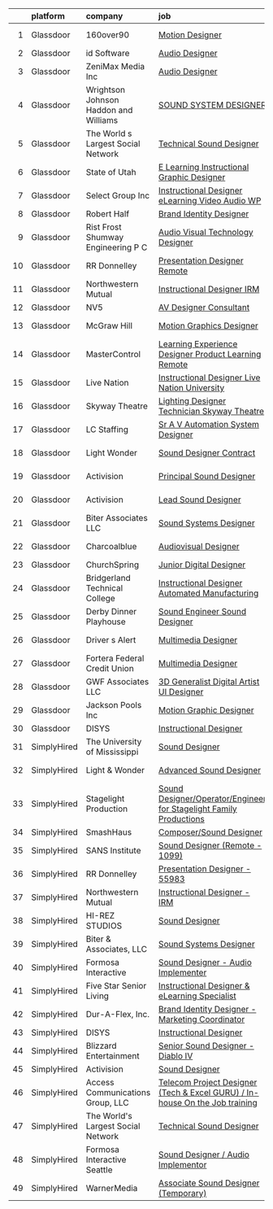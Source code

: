 

|    | platform    | company                                  | job                                                                                                                                                                                                                                                                                                                                                                                                                                                                                                                                                                                                                                                                                                                                                                                                                                                                                                                                                                                                                                                                                                                             | update_time   | location           |
|---:|:------------|:-----------------------------------------|:--------------------------------------------------------------------------------------------------------------------------------------------------------------------------------------------------------------------------------------------------------------------------------------------------------------------------------------------------------------------------------------------------------------------------------------------------------------------------------------------------------------------------------------------------------------------------------------------------------------------------------------------------------------------------------------------------------------------------------------------------------------------------------------------------------------------------------------------------------------------------------------------------------------------------------------------------------------------------------------------------------------------------------------------------------------------------------------------------------------------------------|:--------------|:-------------------|
|  1 | Glassdoor   | 160over90                                | [Motion Designer](https://www.glassdoor.com/partner/jobListing.htm?pos=127&ao=1136043&s=58&guid=00000181a9133e3aa7da20d096bbea35&src=GD_JOB_AD&t=SR&vt=w&cs=1_b6a26a2f&cb=1656399019962&jobListingId=1007955295559&jrtk=3-0-1g6kh6firi6jg801-1g6kh6fjbk25c800-3c281d9384133fed-)                                                                                                                                                                                                                                                                                                                                                                                                                                                                                                                                                                                                                                                                                                                                                                                                                                                | 6d            | New York, NY       |
|  2 | Glassdoor   | id Software                              | [Audio Designer](https://www.glassdoor.com/partner/jobListing.htm?pos=116&ao=1136043&s=58&guid=00000181a9133e3aa7da20d096bbea35&src=GD_JOB_AD&t=SR&vt=w&cs=1_a09c04b5&cb=1656399019952&jobListingId=1007951566564&jrtk=3-0-1g6kh6firi6jg801-1g6kh6fjbk25c800-1d16e9cbfe861356-)                                                                                                                                                                                                                                                                                                                                                                                                                                                                                                                                                                                                                                                                                                                                                                                                                                                 | 7d            | Dallas, TX         |
|  3 | Glassdoor   | ZeniMax Media Inc                        | [Audio Designer](https://www.glassdoor.com/partner/jobListing.htm?pos=112&ao=1136043&s=58&guid=00000181a9133e3aa7da20d096bbea35&src=GD_JOB_AD&t=SR&vt=w&cs=1_c9c70e0b&cb=1656399019951&jobListingId=1007952605702&jrtk=3-0-1g6kh6firi6jg801-1g6kh6fjbk25c800-25d1097e1aec9875-)                                                                                                                                                                                                                                                                                                                                                                                                                                                                                                                                                                                                                                                                                                                                                                                                                                                 | 7d            | Dallas, TX         |
|  4 | Glassdoor   | Wrightson  Johnson  Haddon  and Williams | [SOUND SYSTEM DESIGNER](https://www.glassdoor.com/partner/jobListing.htm?pos=118&ao=1136043&s=58&guid=00000181a9133e3aa7da20d096bbea35&src=GD_JOB_AD&t=SR&vt=w&cs=1_568504b6&cb=1656399019961&jobListingId=1007962381714&jrtk=3-0-1g6kh6firi6jg801-1g6kh6fjbk25c800-6110ea715b90cdb8-)                                                                                                                                                                                                                                                                                                                                                                                                                                                                                                                                                                                                                                                                                                                                                                                                                                          | 3d            | Denver, CO         |
|  5 | Glassdoor   | The World s Largest Social Network       | [Technical Sound Designer](https://www.glassdoor.com/partner/jobListing.htm?pos=104&ao=1110586&s=58&guid=00000181a9133e3aa7da20d096bbea35&src=GD_JOB_AD&t=SR&vt=w&cs=1_25d9e801&cb=1656399019950&jobListingId=1007947529086&cpc=FD1C1DA32C38CFA7&jrtk=3-0-1g6kh6firi6jg801-1g6kh6fjbk25c800-0744d230c875cf78--6NYlbfkN0DSgjPPcnEdvoK3uuxfISLALE6pB1FR7YSHOr_tSg5_QGIhoz_2VqUepdcKLBLI_zSML46FpfmYSxTGgOzmUahEoODxPVUo0o8oN6EbXFUnNevE6Ugycwzlx08XJAEINrIwjIcQFWWLNtfPqYEjgCiMaS-58kIVn7T5-5KBI80HdfEX7YpoiK1aJNQFuLnUAy2uojWZYzgbNyFiG7g0C3J63NAWAIgvCricTFc8ZPWcM06DtCgwAVTEHsX0k5q-lS164R_aSoksbM_kgcDEufHNRb-0X1TcRawRXVdaPHvoK3LRpFlm--_epl34FoI5lRZTe21V2ISwR5JUnd6j03rWbV710_W7p8nSz516LLv65IDaLOCHh4y7LeHkzh3WmMvvqBGBQ5qClL2-AQzmlrJ9KSzDq1i0fYR4-PcdzTF5eDHo3uBR2XjJ7v5sDySXB1rbhmRU3yq_jctmduYeaiA_OcHVIZBHPBpHL_TdFtbK6_v_sXCLc-KoECC-gw0CqFKUXzuZ19Awyfx7EzgHZDiIBBEnGa7EdIA5lQvwuNtL0ZDVmRA8m1gbufLXt_EVg-9hgVxNCcesTA%3D%3D)                                                                                                                                                                                      | 10d           | Los Angeles, CA    |
|  6 | Glassdoor   | State of Utah                            | [E Learning Instructional Graphic Designer](https://www.glassdoor.com/partner/jobListing.htm?pos=124&ao=1136043&s=58&guid=00000181a9133e3aa7da20d096bbea35&src=GD_JOB_AD&t=SR&vt=w&cs=1_3b296581&cb=1656399019962&jobListingId=1007967268443&jrtk=3-0-1g6kh6firi6jg801-1g6kh6fjbk25c800-12582fb7fc60c516-)                                                                                                                                                                                                                                                                                                                                                                                                                                                                                                                                                                                                                                                                                                                                                                                                                      | 24h           | Salt Lake City, UT |
|  7 | Glassdoor   | Select Group Inc                         | [Instructional Designer  eLearning  Video Audio    WP](https://www.glassdoor.com/partner/jobListing.htm?pos=108&ao=1110586&s=58&guid=00000181a9133e3aa7da20d096bbea35&src=GD_JOB_AD&t=SR&vt=w&ea=1&cs=1_840ef29a&cb=1656399019951&jobListingId=1007965743112&cpc=AC285F3A3ECA6BB0&jrtk=3-0-1g6kh6firi6jg801-1g6kh6fjbk25c800-975253586d041dc0--6NYlbfkN0Bcn-ADAbRvyrq3DH3YqD1gQOSfU_zTPvvfh0XXiz3pBAa41gXbEVBKQgVaXyt5edISc9bqP53tRPLteqUh4QwbmKEwD0Ly9LIynFhKlkBBOX1urAMP3goMqmB7FsCw1DJLToJjJKgdA2XxFUBlOvaRm9kvNxg5nSULJZu9Z2BIzm6NqSMg2xrF-_3ty9wgvie7H3XYSJwSKmESVx9fs8YZXf9sdfVPh-wslarAlSd4sKStUDt6DXhj02gpwzuISfRZHhD5jrKxp5r4iGbfK79KPhCJYVo4RIa8Z4IWePgMerE4tQBmm4C7rakyoSVejmaQc7wp-987ll8S7xN-nkXb6dGFgUadbfkL2zNw78CnZkvkaV7t0WTXPis2IZv_-QAV3iAIa3F5Zq8GaaXuOZ6YOTR_Fcf8jZ05xlhHUPvOLcbWBYP-9wkIVKwCrWz1z85NiT6kl1O94TMjJtRxngzNAGLvgt7UQJODMlGlZqGbxltfdLVkr7rs29D80PB4nh9zckPn5uCvgg%3D%3D)                                                                                                                                                                                                                     | 24h           | White Plains, NY   |
|  8 | Glassdoor   | Robert Half                              | [Brand Identity Designer](https://www.glassdoor.com/partner/jobListing.htm?pos=110&ao=1110586&s=58&guid=00000181a9133e3aa7da20d096bbea35&src=GD_JOB_AD&t=SR&vt=w&ea=1&cs=1_8cb883f6&cb=1656399019951&jobListingId=1007951648276&cpc=654405A9B1E0A9F5&jrtk=3-0-1g6kh6firi6jg801-1g6kh6fjbk25c800-1ede649e6a58b7cb--6NYlbfkN0CpzDdaQkua3np5pkmj49lKioZwmwxQ-yx5plwbYmV_M1N0TAEqFh9qBSQddGPhXeYsPwwpObkc12_qfuuui8Zfx-BvqhVCXrG6xT8BdiJ-OKSvAtP6KWW8jfsP1M9DqSk2a5VXaHGR5yJ46Q56vtyFDEw-XiAVMBpDv51XshwDm7_06TwkJwC4spOWLGgEfT8oNla8DAQfDLAWYniX8yRUxloltmaHewfTw1hTpZXFjqY9ku0Y9YPtKDZVcbhkDvrmyMTgrsJ1qvw8O_KSFNE7M_GKojzIFMWANiyBg7srmUOB-OQsxcfumg-mBvF4b-L0YY7wGAU6obyRjuhLZ4o5qHKx9IEQtCYfG92xZeQ99q9pK-wvoQFNbBS1-Bdm_UZqskpWdsEE4zvVyzA5m9JcNJuGrZ_gh773KLGSv5sAdgp7YJ63a7SH3HEuskLK2N3jGI9-iENdKauFRL7_72WQarb7p8Ioz1sAI9BMtl8y_jGqUAVrtfsrFxT1EO0s4uU%3D)                                                                                                                                                                                                                                                                | 7d            | Hartford, CT       |
|  9 | Glassdoor   | Rist Frost Shumway Engineering  P C      | [Audio Visual Technology Designer](https://www.glassdoor.com/partner/jobListing.htm?pos=102&ao=1110586&s=58&guid=00000181a9133e3aa7da20d096bbea35&src=GD_JOB_AD&t=SR&vt=w&ea=1&cs=1_c4f153ab&cb=1656399019950&jobListingId=1007948908185&cpc=179A63ACDFA89555&jrtk=3-0-1g6kh6firi6jg801-1g6kh6fjbk25c800-0c1574578eeae5fb--6NYlbfkN0Aq6GEPWXmQ_bHdhAPQypHToTLCjXGc8tEPX8vl5YFsw_ioJyq96ewKlcubBciSzP1rXOqLLNmLNsc875RjoAZlOMrV5TnqYyFRlZVeKq2wSg1F9g-RG5vXZn3Q7-INKZM2tX_gXz_HFkLOKQ1M1FhCJ8iEnFDVUhlY_Yda7vPBYdx7sHIaz-5DlWDYkivIuOTiPJ7qajJ1Q1UpZLqsC9OeWkr0COcdlBqWWSvbirMNAWfjVvXBl76PqMpsESt4JjHAnIF0tvZZDIC90Y40wpRh2FWdl7LflyEpQXlAko1KIZSEF-d7G8G45xIPeuAtdPscfdvKTOjzSkW_StTJUJTDTXU_fdPSGyVKntCNUFneA4wcqN0_nE1Qrr-3DfICEjIhSJSI9JBMdQKnqHmZP1tUQxlW12Mhy1WgqwyLLQ8TptVXubwzZzoD_PoQZ83SX3k_bvgmXAfhlilOzNUyX6yKjjcF1fn-arIQrdLcD1hMhtlypM57isH0oGlgasswDAgCl2w7sYghOvQ9JAIEELoSE_DU_4n_XLI%3D)                                                                                                                                                                                                                       | 9d            | Laconia, NH        |
| 10 | Glassdoor   | RR Donnelley                             | [Presentation Designer  Remote ](https://www.glassdoor.com/partner/jobListing.htm?pos=121&ao=1136043&s=58&guid=00000181a9133e3aa7da20d096bbea35&src=GD_JOB_AD&t=SR&vt=w&cs=1_57aaa18f&cb=1656399019962&jobListingId=1007962791525&jrtk=3-0-1g6kh6firi6jg801-1g6kh6fjbk25c800-13467501708e5273-)                                                                                                                                                                                                                                                                                                                                                                                                                                                                                                                                                                                                                                                                                                                                                                                                                                 | 3d            | Phoenix, AZ        |
| 11 | Glassdoor   | Northwestern Mutual                      | [Instructional Designer   IRM](https://www.glassdoor.com/partner/jobListing.htm?pos=115&ao=1136043&s=58&guid=00000181a9133e3aa7da20d096bbea35&src=GD_JOB_AD&t=SR&vt=w&cs=1_7b9970ea&cb=1656399019952&jobListingId=1007959761308&jrtk=3-0-1g6kh6firi6jg801-1g6kh6fjbk25c800-1d94296332c28f86-)                                                                                                                                                                                                                                                                                                                                                                                                                                                                                                                                                                                                                                                                                                                                                                                                                                   | 4d            | Wisconsin          |
| 12 | Glassdoor   | NV5                                      | [AV Designer Consultant](https://www.glassdoor.com/partner/jobListing.htm?pos=105&ao=1110586&s=58&guid=00000181a9133e3aa7da20d096bbea35&src=GD_JOB_AD&t=SR&vt=w&cs=1_dde9c3ce&cb=1656399019950&jobListingId=1007962612050&cpc=8F7BC0C6B9F707AE&jrtk=3-0-1g6kh6firi6jg801-1g6kh6fjbk25c800-eb0c8c7625eb341d--6NYlbfkN0B5ErWgTX1DuGpFjBtn3pzOpOEUZEj9qW8_LUrm9Vw7kb2d5uWKfKRSYXAKobuQtLOvtKxYCg4uTlN5iVjkw-vEZKWN0fCJ9bvZT4pe4M4oCKVert0LF1rV3jogBIjCDA29ULPZkaYYMk-sTDOPwWP51FeY5rt55CEj8-S4WizdnatZPHHcSw79DwAcVa1rZ4s44ofrabB_3YwbvkSVfX5bjx10KCsP0ooiM8NuohekFE2V9XLixOaGm-vPuyNYy79eV3ZFbwH9aH3xizq2dZDJWTuN8nBAMU8HPjLcu6SmEVI8OIWWKM0kOPfoa2w3nppUGy6XGOu-Qa6X51fSoru3EnqUdSa6Swiz4ZkZNC0EphnkBypbPx9SpBEuGqerMHux9PzJpJ2BfXCAAGr2z7J4ieavJuxxWZhWSwh2BIfTHQ3MA7Ut4QOfvt3UCZK9WfmyNVaOOf05m6WKyn2Px0ou1q4OYIFI66I_l_R1ducnaEzTtxRYOboXmI5WUUkjE4_LHhENj2SQn3VLMTvCvmXPeLNaL3cRwP1LVOI6Wc8-UaOwJ0gM3U9HnZ_28Q2qiVSU9I5JfCCP4RCydyYsfok-GyN_88PcxWSuquTUeW--JVsInWEXb8z4mlRClkX_eeVdm0lpWC6Y41E7KaIepdlkpjchnExZO3-6jLC82NHsQI3JDimkV17h6zYnSKtZWSyof9TtrICBFcyqYYcgwGnosQU9UzFsllA%3D)                                      | 3d            | Austin, TX         |
| 13 | Glassdoor   | McGraw Hill                              | [Motion Graphics Designer](https://www.glassdoor.com/partner/jobListing.htm?pos=129&ao=1136043&s=58&guid=00000181a9133e3aa7da20d096bbea35&src=GD_JOB_AD&t=SR&vt=w&cs=1_50414c5e&cb=1656399019963&jobListingId=1007963055281&jrtk=3-0-1g6kh6firi6jg801-1g6kh6fjbk25c800-846076449b1b3a8d-)                                                                                                                                                                                                                                                                                                                                                                                                                                                                                                                                                                                                                                                                                                                                                                                                                                       | 2d            | Columbus, OH       |
| 14 | Glassdoor   | MasterControl                            | [Learning Experience Designer  Product Learning    Remote](https://www.glassdoor.com/partner/jobListing.htm?pos=119&ao=1136043&s=58&guid=00000181a9133e3aa7da20d096bbea35&src=GD_JOB_AD&t=SR&vt=w&ea=1&cs=1_3278de70&cb=1656399019962&jobListingId=1007939582633&jrtk=3-0-1g6kh6firi6jg801-1g6kh6fjbk25c800-56f14f2d414bafa0-)                                                                                                                                                                                                                                                                                                                                                                                                                                                                                                                                                                                                                                                                                                                                                                                                  | 13d           | Salt Lake City, UT |
| 15 | Glassdoor   | Live Nation                              | [Instructional Designer  Live Nation University](https://www.glassdoor.com/partner/jobListing.htm?pos=120&ao=1136043&s=58&guid=00000181a9133e3aa7da20d096bbea35&src=GD_JOB_AD&t=SR&vt=w&cs=1_f5c7a265&cb=1656399019962&jobListingId=1007954872096&jrtk=3-0-1g6kh6firi6jg801-1g6kh6fjbk25c800-9f8dfff7ef9ec9c7-)                                                                                                                                                                                                                                                                                                                                                                                                                                                                                                                                                                                                                                                                                                                                                                                                                 | 6d            | Beverly Hills, CA  |
| 16 | Glassdoor   | Skyway Theatre                           | [Lighting Designer  Technician   Skyway Theatre](https://www.glassdoor.com/partner/jobListing.htm?pos=125&ao=1136043&s=58&guid=00000181a9133e3aa7da20d096bbea35&src=GD_JOB_AD&t=SR&vt=w&ea=1&cs=1_75ce473e&cb=1656399019962&jobListingId=1007959993146&jrtk=3-0-1g6kh6firi6jg801-1g6kh6fjbk25c800-15d3cc7efec19b7a-)                                                                                                                                                                                                                                                                                                                                                                                                                                                                                                                                                                                                                                                                                                                                                                                                            | 4d            | Minneapolis, MN    |
| 17 | Glassdoor   | LC Staffing                              | [Sr  A V   Automation System Designer](https://www.glassdoor.com/partner/jobListing.htm?pos=117&ao=1110586&s=58&guid=00000181a9133e3aa7da20d096bbea35&src=GD_JOB_AD&t=SR&vt=w&ea=1&cs=1_d293d803&cb=1656399019952&jobListingId=1007940397253&cpc=AC285F3A3ECA6BB0&jrtk=3-0-1g6kh6firi6jg801-1g6kh6fjbk25c800-c6e5de7bc9d7141e--6NYlbfkN0BofPuh9rN77WYyW9S9gEvipXkK0ACZYbXWTWhu5duUQ3Ir6SX5X9ClSkTQaE3Nq6pC10GaY7ruyEdA_VFA_ufyWvorBl0z4_d6AMekjz6oiZRn1AAbBjwMVYiGYxLkyE_NWpN5bjU0zHoqFCPXD9A0tKRQ6BgXQ2PhXRWdV2QNPoUgX1mKHfwbodwQsoMNIObUdSAfFlr1WLW9vgKLIYsoN6OzymaJVKjp1X5WCCrTrXF77bmis7CwS7o3OD1Devqzyj43nVRi39_n5KyFTj4V047ErAwZwbMtsUWEnoNbBOOX0IRZuJ1fDxDVaMeLRSsdoS7iizP8nUKC8XyLIforXwNACjDgzS5yuGfOIsv_XYyGa6Gltr6YUFUT_qLnwXDwkgXOeuTzND2YJNEwPPtS_f343H6Olg1_GcA74Z2v-RWStQbCuqpuwB9slJ3W0P8w4661BJvSpJYeXMAzoVKbsi8Vz2XaVkcWqENOcCtzfhxZ1oU6Ws2w1QoxX8AQPc6cPYXqVWFQhVsZaEkrxRe_L3_2ZyW5hrO29ihQtVUZD8kudDN8v8PFYemgUie1hOMf3a_8-9IQ1ts5-PiuGST5lrCI6sLlNxOcWXLZdBygVb56OCtFVGbWMQNeQmfzZdhHrcWy0T5yYXhUhcgiJdhXe5MrffUM67cCo7xdABxqy36Al2DbtlbFePkkpUmR5Z4c4mg2TFHigSb74Hh1zBcC5fj7QnMXswqZ4uTVvCqqs8rRqRVMU-e7) | 13d           | Kalispell, MT      |
| 18 | Glassdoor   | Light   Wonder                           | [Sound Designer  Contract ](https://www.glassdoor.com/partner/jobListing.htm?pos=109&ao=1136043&s=58&guid=00000181a9133e3aa7da20d096bbea35&src=GD_JOB_AD&t=SR&vt=w&cs=1_61e36ffb&cb=1656399019951&jobListingId=1007961853496&jrtk=3-0-1g6kh6firi6jg801-1g6kh6fjbk25c800-c2ee6d43b866f529-)                                                                                                                                                                                                                                                                                                                                                                                                                                                                                                                                                                                                                                                                                                                                                                                                                                      | 3d            | Las Vegas, NV      |
| 19 | Glassdoor   | Activision                               | [Principal Sound Designer](https://www.glassdoor.com/partner/jobListing.htm?pos=113&ao=1136043&s=58&guid=00000181a9133e3aa7da20d096bbea35&src=GD_JOB_AD&t=SR&vt=w&cs=1_ea1d84ee&cb=1656399019951&jobListingId=1007960228726&jrtk=3-0-1g6kh6firi6jg801-1g6kh6fjbk25c800-1f66d48a6033ba86-)                                                                                                                                                                                                                                                                                                                                                                                                                                                                                                                                                                                                                                                                                                                                                                                                                                       | 4d            | Foster City, CA    |
| 20 | Glassdoor   | Activision                               | [Lead Sound Designer](https://www.glassdoor.com/partner/jobListing.htm?pos=111&ao=1136043&s=58&guid=00000181a9133e3aa7da20d096bbea35&src=GD_JOB_AD&t=SR&vt=w&cs=1_b22cead3&cb=1656399019951&jobListingId=1007958272321&jrtk=3-0-1g6kh6firi6jg801-1g6kh6fjbk25c800-7843e4f95607d2a3-)                                                                                                                                                                                                                                                                                                                                                                                                                                                                                                                                                                                                                                                                                                                                                                                                                                            | 5d            | Foster City, CA    |
| 21 | Glassdoor   | Biter   Associates  LLC                  | [Sound Systems Designer](https://www.glassdoor.com/partner/jobListing.htm?pos=103&ao=1110586&s=58&guid=00000181a9133e3aa7da20d096bbea35&src=GD_JOB_AD&t=SR&vt=w&ea=1&cs=1_376f0150&cb=1656399019950&jobListingId=1007955455603&cpc=14D5209370AEC984&jrtk=3-0-1g6kh6firi6jg801-1g6kh6fjbk25c800-d31702fc584edebc--6NYlbfkN0Cii1BkCmuTkYhCe1n7tdf96rlEXZyahD0EQGX4UxkzWOhUZ7vCuYiyO9WaPnT0De4NyWeeIW-REDdA3pHtEyItIGJr6NPsgl8nU-hkeFl6J2d-Kt37rarTSCDmicJiJ6zR7eNrGxSgYYR1BQLtAhRrBNco_hGdgh6cmleOnLMs7jyb5vxDDokVGBYAVeLioR3FFG8AFevtuQCuYws3tB9q9W2nR5n2i-Z0ZCeZFUZSBJLvDrYdVi6qBeZvnMsaRmbKn99RsCfvxjqmBRxJDCcuf6xICLiJcnRoPYjodZDaXu8ei-ZMt2RU2JI7q7OHTYRfs6UUrFzMYt3q-ULApuVVw9YrA2o9Ahje4ulZk3iVTbIz-CcYHK9BNbmxn80wM3TnhkIWQSWWX_CKhZP04B1cAeBENzz_vq1mhgmUYaDR3Ja2xt2ko6VuH59BlHtDZGDah7WlIzj9XqJFp_gRP44abF2Jzhp8f3QeofMsFxh97GotI83bzOyH3gM1ovLhDAIga8qBCJZCeAK6FQYJP42u)                                                                                                                                                                                                                                               | 6d            | Addison, TX        |
| 22 | Glassdoor   | Charcoalblue                             | [Audiovisual Designer](https://www.glassdoor.com/partner/jobListing.htm?pos=122&ao=1136043&s=58&guid=00000181a9133e3aa7da20d096bbea35&src=GD_JOB_AD&t=SR&vt=w&cs=1_337a0d77&cb=1656399019962&jobListingId=1007940379498&jrtk=3-0-1g6kh6firi6jg801-1g6kh6fjbk25c800-a993d426f8806c77-)                                                                                                                                                                                                                                                                                                                                                                                                                                                                                                                                                                                                                                                                                                                                                                                                                                           | 13d           | New York, NY       |
| 23 | Glassdoor   | ChurchSpring                             | [Junior Digital Designer](https://www.glassdoor.com/partner/jobListing.htm?pos=114&ao=1136043&s=58&guid=00000181a9133e3aa7da20d096bbea35&src=GD_JOB_AD&t=SR&vt=w&ea=1&cs=1_4e32fc71&cb=1656399019951&jobListingId=1007961741486&jrtk=3-0-1g6kh6firi6jg801-1g6kh6fjbk25c800-7ddb821e6466d333-)                                                                                                                                                                                                                                                                                                                                                                                                                                                                                                                                                                                                                                                                                                                                                                                                                                   | 3d            | Remote             |
| 24 | Glassdoor   | Bridgerland Technical College            | [Instructional Designer  Automated Manufacturing ](https://www.glassdoor.com/partner/jobListing.htm?pos=126&ao=1136043&s=58&guid=00000181a9133e3aa7da20d096bbea35&src=GD_JOB_AD&t=SR&vt=w&ea=1&cs=1_ba0277f6&cb=1656399019962&jobListingId=1007955284788&jrtk=3-0-1g6kh6firi6jg801-1g6kh6fjbk25c800-3d8e639573a0c70f-)                                                                                                                                                                                                                                                                                                                                                                                                                                                                                                                                                                                                                                                                                                                                                                                                          | 6d            | Logan, UT          |
| 25 | Glassdoor   | Derby Dinner Playhouse                   | [Sound Engineer Sound Designer](https://www.glassdoor.com/partner/jobListing.htm?pos=101&ao=1110586&s=58&guid=00000181a9133e3aa7da20d096bbea35&src=GD_JOB_AD&t=SR&vt=w&ea=1&cs=1_08c2cfa3&cb=1656399019950&jobListingId=1007947340789&cpc=0D558223EB9B15D1&jrtk=3-0-1g6kh6firi6jg801-1g6kh6fjbk25c800-2ef6380ac5fa34e2--6NYlbfkN0A4hgeKHdLyHgzaskNEvl2xXMVaueUT71iJOYpLYISQUMokOAxkb6e4YJcZRGbDFdRogvECyHPe-35O4VsQabZ-kOTQixDKW9JI6wSddR4pOnDMZJ5Tb1ioMnwdfCxuKWUUIEZiM46LYZr2YFUG0J0z9haAw6NVlWWA_A-xb4Xy5PB4fEfJbzVUCCAhAXO2tCd3SIt2wmSTfuxW4TaHR4kY8Gj1pGZwRZWH8i64c9QW39n0MFOumaOOZ8ooFM1u1CrF5fjRiFCLP9KIrUkJt0YO4QrYB_hk5qLvKn6-_H4yZ7Oyl18DrlGAXdSqD02946ZgRbRC1-NdVIVf4CCblbbNs9-EIDsVP6DxLO376GjKv0SKXz3vQ0v3vqj8Z7QbjDskliUOz1HzJuDoE9AOuRNnDtjut5r9A9UmktjiXkTnpoNWkToe0ekwYMzwmQj4CRrCwbc0CjQHmU_uLiEmTqkftShn66je33aokp-NQ4ZxBnNleHEDhjWTx2V1-qifj6ULsZVN-P2gsykor-Z7RKXg)                                                                                                                                                                                                                                        | 10d           | Clarksville, IN    |
| 26 | Glassdoor   | Driver s Alert                           | [Multimedia Designer](https://www.glassdoor.com/partner/jobListing.htm?pos=123&ao=1136043&s=58&guid=00000181a9133e3aa7da20d096bbea35&src=GD_JOB_AD&t=SR&vt=w&ea=1&cs=1_1f7fbf5c&cb=1656399019962&jobListingId=1007963223008&jrtk=3-0-1g6kh6firi6jg801-1g6kh6fjbk25c800-2c03edc6f18e9dc3-)                                                                                                                                                                                                                                                                                                                                                                                                                                                                                                                                                                                                                                                                                                                                                                                                                                       | 2d            | Nashville, TN      |
| 27 | Glassdoor   | Fortera Federal Credit Union             | [Multimedia Designer](https://www.glassdoor.com/partner/jobListing.htm?pos=130&ao=1136043&s=58&guid=00000181a9133e3aa7da20d096bbea35&src=GD_JOB_AD&t=SR&vt=w&ea=1&cs=1_88c7836c&cb=1656399019963&jobListingId=1007962818426&jrtk=3-0-1g6kh6firi6jg801-1g6kh6fjbk25c800-e15bbd40bdeccffe-)                                                                                                                                                                                                                                                                                                                                                                                                                                                                                                                                                                                                                                                                                                                                                                                                                                       | 3d            | Clarksville, TN    |
| 28 | Glassdoor   | GWF Associates  LLC                      | [3D Generalist   Digital Artist   UI Designer](https://www.glassdoor.com/partner/jobListing.htm?pos=107&ao=1110586&s=58&guid=00000181a9133e3aa7da20d096bbea35&src=GD_JOB_AD&t=SR&vt=w&ea=1&cs=1_f65d99ea&cb=1656399019951&jobListingId=1007952130788&cpc=6BBECBC74F3AC36E&jrtk=3-0-1g6kh6firi6jg801-1g6kh6fjbk25c800-1eda58a828a17668--6NYlbfkN0CiXlXD9X9KmMK7S-b5IcFBvVIey8Qr_VUnbo48CIz6WJxcsPNedoVLxbQy0RY0Lidptp5NGocL8OX0ODZlzCLgTilX6ZB0L8kFbzpvH1XAwZc-xzKt2cJRbdstjnIETRcz6k3J6virBqg127M44_l9Tc3nZfDfHnWPDH2zyMWaLtQQPJtcsiC-Qt0IU5wsxlaSOXa44q1XtnE6IyN7RFyfjWvNDYfbTwmBQd-66IP1Wbtc24FY5YMiaUAJVel2JqDeIVLtt5hxHmK5fnMaTKf39XebIPqnblhK5_K4T2PmiwNE6tedZQA1aqkklYkSCJi0S55g5q0TEri7ICKQVQYChJlIJfAxTw8LzciXWmO9zi1fAM8viJCz5fn-l57VjZg1EBiLWSY4iT5xH9wfSjUKTWK1ATslivN9ekU75YYITIV7Kbf34h6g4AUpdos_R9NgbS5D-f2_AW2vuFEykj3aj_yAegxp2POIdc8kPORClhHu6iyMi-5VSGZ98DHvtZd_JDef1HASFS9zLdVfSZAbigUQqomlZ3apnhrA03LG7w%3D%3D)                                                                                                                                                                                             | 7d            | Tinton Falls, NJ   |
| 29 | Glassdoor   | Jackson Pools Inc                        | [Motion   Graphic Designer](https://www.glassdoor.com/partner/jobListing.htm?pos=128&ao=1136043&s=58&guid=00000181a9133e3aa7da20d096bbea35&src=GD_JOB_AD&t=SR&vt=w&ea=1&cs=1_7683d36b&cb=1656399019962&jobListingId=1007957133857&jrtk=3-0-1g6kh6firi6jg801-1g6kh6fjbk25c800-5100aff84e438a9d-)                                                                                                                                                                                                                                                                                                                                                                                                                                                                                                                                                                                                                                                                                                                                                                                                                                 | 5d            | Chicago, IL        |
| 30 | Glassdoor   | DISYS                                    | [Instructional Designer](https://www.glassdoor.com/partner/jobListing.htm?pos=106&ao=1110586&s=58&guid=00000181a9133e3aa7da20d096bbea35&src=GD_JOB_AD&t=SR&vt=w&ea=1&cs=1_96566b86&cb=1656399019951&jobListingId=1007957047348&cpc=2CAED5C921A5F994&jrtk=3-0-1g6kh6firi6jg801-1g6kh6fjbk25c800-1996f8b47bfec3bf--6NYlbfkN0BTYkY06FZEdAAtNWO-eDAfNklmfZymsMF6eFRONl7rAMN5x_2sHrqXfWPo9rHDxSPb7KwwQ_g75RGxSEbERoaLkv2YKvOEtQoSvXsnpcuX3JxvPEJdijn8JqbYBK76f-D7V15yOW9F3gF0ZHrjBfK76l17ymiJF3ojR1O-l8L8B4GnglBABCWKfjPYTR8TZJIKBckkjsA1uZRTWNVTWfnz1lmRExGnx-QrlNBhPIvc4959dXPrbJ8ebAnZXEOLHpEsWIUU7gEhe129BAPvUvDuwFQHvcgm88UR2kOlWHPtxAjGTVw0BHQScHQzt3PdQHVKWszwBVoAfCnjVJvhqjR38I5K-MhzPeTz4xTc5pk6FIYJWY07Ui9FM8078lw4-TuDaCDFk2m8K_WKoIDSa5QCXzuSXc3e-up2S32lU79ZXPTFBy3mFhcyR9R7R5sV2yBVnNeHHDGFhu9-_IyoUKmRGWom0jtVaC_K1gtdTrhhFGBhDXvxkPHKmQgMEKkeM5exfyJc6duxXw%3D%3D)                                                                                                                                                                                                                                                   | 5d            | Remote             |
| 31 | SimplyHired | The University of Mississippi            | [Sound Designer](https://www.simplyhired.com/job/nXrfRHJaPo8UE45yIfLIpWy4MwPZvO_VWporKaih0GOu7KzHf-HxwQ?q=sound+designer)                                                                                                                                                                                                                                                                                                                                                                                                                                                                                                                                                                                                                                                                                                                                                                                                                                                                                                                                                                                                       | Recently      | University, MS     |
| 32 | SimplyHired | Light & Wonder                           | [Advanced Sound Designer](https://www.simplyhired.com/job/RTMELd4-X_ujEIXUOB8X804jopY0eAzTtWbRboJOm4E-bQ1HhVS6Ng?q=sound+designer)                                                                                                                                                                                                                                                                                                                                                                                                                                                                                                                                                                                                                                                                                                                                                                                                                                                                                                                                                                                              | Recently      | Las Vegas, NV      |
| 33 | SimplyHired | Stagelight Production                    | [Sound Designer/Operator/Engineer for Stagelight Family Productions](https://www.simplyhired.com/job/VKgvWic7uY5sMxPqh11sLv5aSWGUerp8WXxwkIbcpqc5zhgErwHiZQ?q=sound+designer)                                                                                                                                                                                                                                                                                                                                                                                                                                                                                                                                                                                                                                                                                                                                                                                                                                                                                                                                                   | Recently      | Los Angeles, CA    |
| 34 | SimplyHired | SmashHaus                                | [Composer/Sound Designer](https://www.simplyhired.com/job/5TV44fqNq9OE9PTw8D83ASmeufu-2onYgJ8O5l4Y0t9TzOHHgUVKrQ?q=sound+designer)                                                                                                                                                                                                                                                                                                                                                                                                                                                                                                                                                                                                                                                                                                                                                                                                                                                                                                                                                                                              | Recently      | Remote             |
| 35 | SimplyHired | SANS Institute                           | [Sound Designer (Remote - 1099)](https://www.simplyhired.com/job/l5XtJmV5Za5NPAoCY67pJ8osv7Dd9cygFT5KvUQHRZZ5LCw9cI7qOA?q=sound+designer)                                                                                                                                                                                                                                                                                                                                                                                                                                                                                                                                                                                                                                                                                                                                                                                                                                                                                                                                                                                       | Recently      | Bethesda, MD       |
| 36 | SimplyHired | RR Donnelley                             | [Presentation Designer - 55983](https://www.simplyhired.com/job/nzNGc13izzY73sBqAJfiC6LMZpqM2ug1TTgdTTeV3PfiJisVJpF4mg?q=sound+designer)                                                                                                                                                                                                                                                                                                                                                                                                                                                                                                                                                                                                                                                                                                                                                                                                                                                                                                                                                                                        | Recently      | Phoenix, AZ        |
| 37 | SimplyHired | Northwestern Mutual                      | [Instructional Designer - IRM](https://www.simplyhired.com/job/RAfOb6bktmAamI7OXBCue_wuPMTtkj2mflQgEj8W_ihO7l2pGAs9BQ?q=sound+designer)                                                                                                                                                                                                                                                                                                                                                                                                                                                                                                                                                                                                                                                                                                                                                                                                                                                                                                                                                                                         | 4d            | Wisconsin          |
| 38 | SimplyHired | HI-REZ STUDIOS                           | [Sound Designer](https://www.simplyhired.com/job/aA6iiJRrWdcirvdZUdRNwkyou34MRKChSdF1MZ7s6_co4dP2h9voUQ?q=sound+designer)                                                                                                                                                                                                                                                                                                                                                                                                                                                                                                                                                                                                                                                                                                                                                                                                                                                                                                                                                                                                       | Recently      | Remote             |
| 39 | SimplyHired | Biter & Associates, LLC                  | [Sound Systems Designer](https://www.simplyhired.com/job/fx1fj9Szcfb_WsBZn4bnZNzcD6oV55aCcDmaf0GYjToiJej4gWcFaw?q=sound+designer)                                                                                                                                                                                                                                                                                                                                                                                                                                                                                                                                                                                                                                                                                                                                                                                                                                                                                                                                                                                               | 6d            | Addison, TX        |
| 40 | SimplyHired | Formosa Interactive                      | [Sound Designer - Audio Implementer](https://www.simplyhired.com/job/E63_BRjyLumhk01Bv7mOuaoR0vafXGhLD-NTsS2e6CEpoHi4FvqYnw?q=sound+designer)                                                                                                                                                                                                                                                                                                                                                                                                                                                                                                                                                                                                                                                                                                                                                                                                                                                                                                                                                                                   | Recently      | Burbank, CA        |
| 41 | SimplyHired | Five Star Senior Living                  | [Instructional Designer & eLearning Specialist](https://www.simplyhired.com/job/oTZPL1wWK2cmOqji4vswi4vj0YGDnK7OTqW_Mj_7zFv6d-Vi6eIF7Q?q=sound+designer)                                                                                                                                                                                                                                                                                                                                                                                                                                                                                                                                                                                                                                                                                                                                                                                                                                                                                                                                                                        | Recently      | Newton, MA         |
| 42 | SimplyHired | Dur-A-Flex, Inc.                         | [Brand Identity Designer - Marketing Coordinator](https://www.simplyhired.com/job/R64jRkQkz5c4uAjoUHoVIXUUGZsCSy6n0isNMLlA2kzi3aMM4c-LOw?q=sound+designer)                                                                                                                                                                                                                                                                                                                                                                                                                                                                                                                                                                                                                                                                                                                                                                                                                                                                                                                                                                      | Recently      | East Hartford, CT  |
| 43 | SimplyHired | DISYS                                    | [Instructional Designer](https://www.simplyhired.com/job/6MgbfYy-_E40YUZRFdwTmemKFFrERGRuUwfVb496bNTfsDmsX-oQNQ?q=sound+designer)                                                                                                                                                                                                                                                                                                                                                                                                                                                                                                                                                                                                                                                                                                                                                                                                                                                                                                                                                                                               | 5d            | Remote             |
| 44 | SimplyHired | Blizzard Entertainment                   | [Senior Sound Designer - Diablo IV](https://www.simplyhired.com/job/sCqilp6WPiIPyB0AQ7clmtwKv9OQUE2f3uqVKyqNn7t0myy_N4vRTA?q=sound+designer)                                                                                                                                                                                                                                                                                                                                                                                                                                                                                                                                                                                                                                                                                                                                                                                                                                                                                                                                                                                    | Recently      | Irvine, CA         |
| 45 | SimplyHired | Activision                               | [Sound Designer](https://www.simplyhired.com/job/i7qlcqa6pP-srEpgyNNEjRvZmW5tDc8R6vUqXUq0hP94Ee2Cl5AgeQ?q=sound+designer)                                                                                                                                                                                                                                                                                                                                                                                                                                                                                                                                                                                                                                                                                                                                                                                                                                                                                                                                                                                                       | Recently      | Austin, TX         |
| 46 | SimplyHired | Access Communications Group, LLC         | [Telecom Project Designer (Tech & Excel GURU) / In-house On the Job training](https://www.simplyhired.com/job/gn526XQBqnvoQSEbbjc8EFcYnDMhav7FewXQM-ktuU-q6MdoAPSHcw?q=sound+designer)                                                                                                                                                                                                                                                                                                                                                                                                                                                                                                                                                                                                                                                                                                                                                                                                                                                                                                                                          | 10d           | El Paso, TX        |
| 47 | SimplyHired | The World's Largest Social Network       | [Technical Sound Designer](https://www.simplyhired.com/job/WdBA0XinP76qZFYVzCmDoqyUlQfb-HOXlP1fhpHArR4mrqn4fhnYhg?q=sound+designer)                                                                                                                                                                                                                                                                                                                                                                                                                                                                                                                                                                                                                                                                                                                                                                                                                                                                                                                                                                                             | 10d           | San Diego, CA      |
| 48 | SimplyHired | Formosa Interactive Seattle              | [Sound Designer / Audio Implementor](https://www.simplyhired.com/job/vlF4rzpIgemNyADbSUoWC36FtYYh2ouWspqfTFtuxzveh07-6RCwmg?q=sound+designer)                                                                                                                                                                                                                                                                                                                                                                                                                                                                                                                                                                                                                                                                                                                                                                                                                                                                                                                                                                                   | Recently      | Seattle, WA        |
| 49 | SimplyHired | WarnerMedia                              | [Associate Sound Designer (Temporary)](https://www.simplyhired.com/job/k_bdCkZP1Vl8O9bNrdZdikNA913eDJGsvlYTIR8DicxIud1DyAIxrg?q=sound+designer)                                                                                                                                                                                                                                                                                                                                                                                                                                                                                                                                                                                                                                                                                                                                                                                                                                                                                                                                                                                 | Recently      | Chicago, IL        |